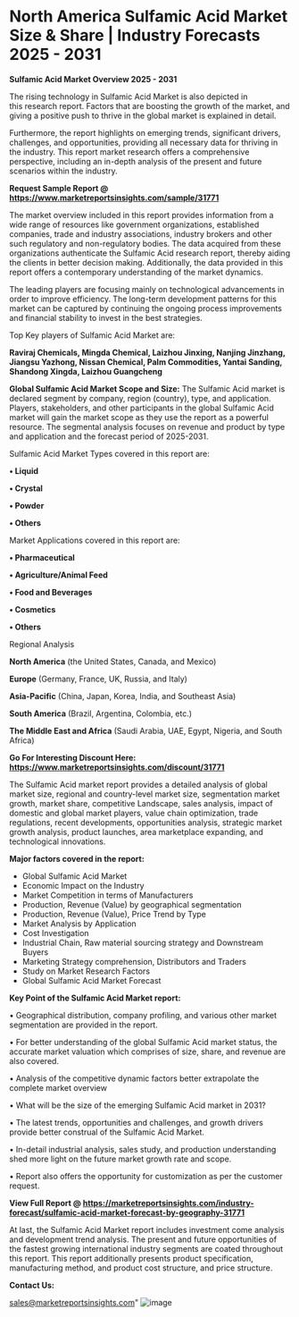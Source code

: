  # North America Sulfamic Acid Market Size & Share | Industry Forecasts 2025 - 2031

<Strong> Sulfamic Acid Market Overview 2025 - 2031</strong>

The rising technology in Sulfamic Acid Market is also depicted in this research report. Factors that are boosting the growth of the market, and giving a positive push to thrive in the global market is explained in detail.

Furthermore, the report highlights on emerging trends, significant drivers, challenges, and opportunities, providing all necessary data for thriving in the industry. This report market research offers a comprehensive perspective, including an in-depth analysis of the present and future scenarios within the industry.

<strong>Request Sample Report @ <a href=https://www.marketreportsinsights.com/sample/31771>https://www.marketreportsinsights.com/sample/31771</a></strong>

The market overview included in this report provides information from a wide range of resources like government organizations, established companies, trade and industry associations, industry brokers and other such regulatory and non-regulatory bodies. The data acquired from these organizations authenticate the Sulfamic Acid research report, thereby aiding the clients in better decision making. Additionally, the data provided in this report offers a contemporary understanding of the market dynamics.

The leading players are focusing mainly on technological advancements in order to improve efficiency. The long-term development patterns for this market can be captured by continuing the ongoing process improvements and financial stability to invest in the best strategies.

Top Key players of Sulfamic Acid Market are:

<strong>Raviraj Chemicals, Mingda Chemical, Laizhou Jinxing, Nanjing Jinzhang, Jiangsu Yazhong, Nissan Chemical, Palm Commodities, Yantai Sanding, Shandong Xingda, Laizhou Guangcheng</strong>

<strong><b>Global Sulfamic Acid Market Scope and Size:</b></strong>
The Sulfamic Acid market is declared segment by company, region (country), type, and application. Players, stakeholders, and other participants in the global Sulfamic Acid market will gain the market scope as they use the report as a powerful resource. The segmental analysis focuses on revenue and product by type and application and the forecast period of 2025-2031.

Sulfamic Acid Market Types covered in this report are:

<strong>• Liquid

• Crystal

• Powder

• Others</strong>

Market Applications covered in this report are:

<strong>• Pharmaceutical

• Agriculture/Animal Feed

• Food and Beverages

• Cosmetics

• Others</strong> 

Regional Analysis

<strong>North America</strong> (the United States, Canada, and Mexico)

<strong>Europe</strong> (Germany, France, UK, Russia, and Italy)

<strong>Asia-Pacific</strong> (China, Japan, Korea, India, and Southeast Asia)

<strong>South America</strong> (Brazil, Argentina, Colombia, etc.)

<strong>The Middle East and Africa</strong> (Saudi Arabia, UAE, Egypt, Nigeria, and South Africa)

<strong>Go For Interesting Discount Here: <a href=https://www.marketreportsinsights.com/discount/31771>https://www.marketreportsinsights.com/discount/31771</a></strong>

The Sulfamic Acid market report provides a detailed analysis of global market size, regional and country-level market size, segmentation market growth, market share, competitive Landscape, sales analysis, impact of domestic and global market players, value chain optimization, trade regulations, recent developments, opportunities analysis, strategic market growth analysis, product launches, area marketplace expanding, and technological innovations.

<strong><b>Major factors covered in the report:</b></strong>
<ul>
  <li>Global Sulfamic Acid Market </li>
  <li>Economic Impact on the Industry</li>
  <li>Market Competition in terms of Manufacturers</li>
  <li>Production, Revenue (Value) by geographical segmentation</li>
  <li>Production, Revenue (Value), Price Trend by Type</li>
  <li>Market Analysis by Application</li>
  <li>Cost Investigation</li>
  <li>Industrial Chain, Raw material sourcing strategy and Downstream Buyers</li>
  <li>Marketing Strategy comprehension, Distributors and Traders</li>
  <li>Study on Market Research Factors</li>
  <li>Global Sulfamic Acid Market Forecast</li>
</ul>

<strong><b>Key Point of the Sulfamic Acid Market report:</b></strong>

• Geographical distribution, company profiling, and various other market segmentation are provided in the report.

• For better understanding of the global Sulfamic Acid market status, the accurate market valuation which comprises of size, share, and revenue are also covered.

• Analysis of the competitive dynamic factors better extrapolate the complete market overview

• What will be the size of the emerging Sulfamic Acid market in 2031?

• The latest trends, opportunities and challenges, and growth drivers provide better construal of the Sulfamic Acid Market.

• In-detail industrial analysis, sales study, and production understanding shed more light on the future market growth rate and scope.

• Report also offers the opportunity for customization as per the customer request.

<strong><b>View Full Report @ <a href=https://marketreportsinsights.com/industry-forecast/sulfamic-acid-market-forecast-by-geography-31771>https://marketreportsinsights.com/industry-forecast/sulfamic-acid-market-forecast-by-geography-31771</a></b></strong>


At last, the Sulfamic Acid Market report includes investment come analysis and development trend analysis. The present and future opportunities of the fastest growing international industry segments are coated throughout this report. This report additionally presents product specification, manufacturing method, and product cost structure, and price structure.

<strong>Contact Us:</strong>

sales@marketreportsinsights.com"
![image](https://github.com/user-attachments/assets/941bac48-48cc-4ae5-b3d0-c444bc84d98e)
